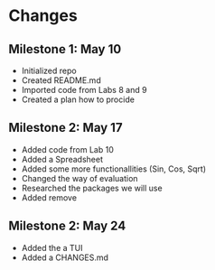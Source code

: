 # Changes

## Milestone 1: May 10
* Initialized repo
* Created README.md
* Imported code from Labs 8 and 9
* Created a plan how to procide

## Milestone 2: May 17
* Added code from Lab 10
* Added a Spreadsheet
* Added some more functionallities (Sin, Cos, Sqrt)
* Changed the way of evaluation
* Researched the packages we will use
* Added remove 

## Milestone 2: May 24
* Added the a TUI
* Added a CHANGES.md
